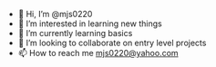 - 👋 Hi, I’m @mjs0220
- 👀 I’m interested in learning new things
- 🌱 I’m currently learning basics
- 💞️ I’m looking to collaborate on entry level projects
- 📫 How to reach me mjs0220@yahoo.com

<!---
mjs0220/mjs0220 is a ✨ special ✨ repository because its `README.md` (this file) appears on your GitHub profile.
You can click the Preview link to take a look at your changes.
--->

